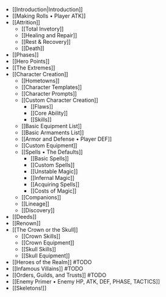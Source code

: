 - [[Introduction|Introduction]] 
- [[Making Rolls • Player ATK]] 
- [[Attrition]] 
	- [[Total Invetory]] 
	- [[Healing and Repair]] 
	- [[Rest & Recovery]] 
	- [[Death]] 
- [[Phases]] 
- [[Hero Points]] 
- [[The Extremes]] 
- [[Character Creation]] 
	- [[Hometowns]] 
	- [[Character Templates]] 
	- [[Character Prompts]] 
	- [[Custom Character Creation]] 
		- [[Flaws]] 
		- [[Core Ability]] 
		- [[Skills]] 
	- [[Basic Equipment List]] 
	- [[Basic Armaments List]] 
	- [[Armor and Defense • Player DEF]] 
	- [[Custom Equipment]] 
	- [[Spells • The Defaults]] 
		- [[Basic Spells]] 
		- [[Custom Spells]] 
		- [[Unstable Magic]] 
		- [[Infernal Magic]] 
		- [[Acquiring Spells]] 
		- [[Costs of Magic]] 
	- [[Companions]] 
	- [[Lineage]] 
	- [[Discovery]] 
- [[Deeds]] 
- [[Renown]] 
- [[The Crown or the Skull]] 
	- [[Crown Skills]] 
	- [[Crown Equipment]] 
	- [[Skull Skills]] 
	- [[Skull Equipment]] 
- [[Heroes of the Realm]] #TODO 
- [[Infamous Villains]] #TODO  
- [[Orders, Guilds, and Trusts]] #TODO 
- [[Enemy Primer • Enemy HP, ATK, DEF, PHASE, TACTICS]] 
- [[Skeletons!]] 